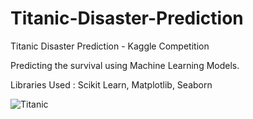 # Titanic-Disaster-Prediction
Titanic Disaster Prediction - Kaggle Competition

Predicting the survival using Machine Learning Models.

Libraries Used : Scikit Learn, Matplotlib, Seaborn

![Titanic](https://upload.wikimedia.org/wikipedia/commons/thumb/6/6e/Stöwer_Titanic.jpg/300px-Stöwer_Titanic.jpg)
